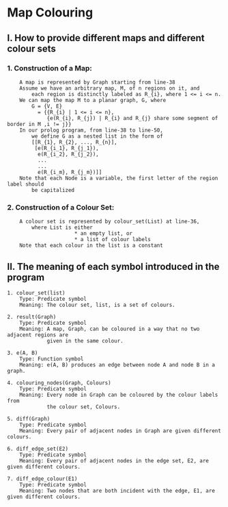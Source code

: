 # Map Colouring
## I. How to provide different maps and different colour sets
### 1. Construction of a Map:
        A map is represented by Graph starting from line-38
        Assume we have an arbitrary map, M, of n regions on it, and
            each region is distinctly labeled as R_{i}, where 1 <= i <= n.
        We can map the map M to a planar graph, G, where
            G = {V, E}
              = {{R_{i} | 1 <= i <= n},
                 {e(R_{i}, R_{j}) | R_{i} and R_{j} share some segment of border in M ,i != j}}
        In our prolog program, from line-38 to line-50,
            we define G as a nested list in the form of 
            [[R_{1}, R_{2}, ..., R_{n}],
             [e(R_{i_1}, R_{j_1}),
              e(R_{i_2}, R_{j_2}),
              ...
              ...
              e(R_{i_m}, R_{j_m})]]
        Note that each Node is a variable, the first letter of the region label should
            be capitalized
### 2. Construction of a Colour Set:
        A colour set is represented by colour_set(List) at line-36,
            where List is either
                          * an empty list, or
                          * a list of colour labels
        Note that each colour in the list is a constant

## II. The meaning of each symbol introduced in the program
    1. colour_set(list)
        Type: Predicate symbol
        Meaning: The colour set, list, is a set of colours.

    2. result(Graph)
        Type: Predicate symbol
        Meaning: A map, Graph, can be coloured in a way that no two adjacent regions are
                 given in the same colour.

    3. e(A, B)
        Type: Function symbol
        Meaning: e(A, B) produces an edge between node A and node B in a graph.

    4. colouring_nodes(Graph, Colours)
        Type: Predicate symbol
        Meaning: Every node in Graph can be coloured by the colour labels from 
                 the colour set, Colours.
    
    5. diff(Graph)
        Type: Predicate symbol
        Meaning: Every pair of adjacent nodes in Graph are given different colours.
    
    6. diff_edge_set(E2)
        Type: Predicate symbol
        Meaning: Every pair of adjacent nodes in the edge set, E2, are given different colours.
    
    7. diff_edge_colour(E1)
        Type: Predicate symbol
        Meaning: Two nodes that are both incident with the edge, E1, are given different colours.

